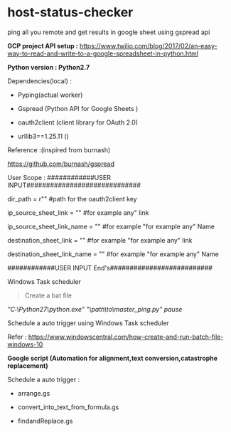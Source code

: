 # host-status-checker
ping all you remote and get results in google sheet using gspread api



**GCP project API setup :**
https://www.twilio.com/blog/2017/02/an-easy-way-to-read-and-write-to-a-google-spreadsheet-in-python.html

**Python version : Python2.7**

Dependencies(local) : 

  * Pyping(actual worker)

  * Gspread (Python API for Google Sheets )

  * oauth2client (client library for OAuth 2.0)
 
  * urllib3==1.25.11 ()



Reference :(inspired from burnash)

https://github.com/burnash/gspread



User Scope :
############USER INPUT#############################

dir_path = r""  #path for the oauth2client key

ip_source_sheet_link = ""           #for example any" link

ip_source_sheet_link_name = ""      #for example "for example any" Name

destination_sheet_link = ""         #for example "for example any" link

destination_sheet_link_name = ""    #for example "for example any" Name

############USER INPUT End's##########################

Windows Task scheduler 

>Create a bat file 

_"C:\Python27\python.exe" "\path\to\master_ping.py"
pause_

Schedule a auto trigger using Windows Task scheduler 

Refer : https://www.windowscentral.com/how-create-and-run-batch-file-windows-10



**Google script (Automation for alignment,text conversion,catastrophe replacement)**

Schedule a auto trigger :

* arrange.gs 

* convert_into_text_from_formula.gs

* findandReplace.gs





